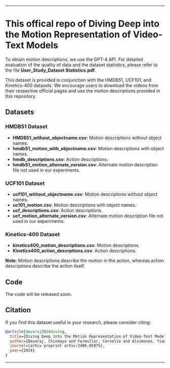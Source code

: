 
---

# This offical repo of Diving Deep into the Motion Representation of Video-Text Models


To obtain motion descriptions, we use the GPT-4 API. For detailed evaluation of the quality of data and the dataset statistics, please refer to the file **User_Study_Dataset Statistics.pdf**.

This dataset is provided in conjunction with the HMDB51, UCF101, and Kinetics-400 datasets. We encourage users to download the videos from their respective official pages and use the motion descriptions provided in this repository.

## Datasets

### HMDB51 Dataset
- **HMDB51_without_objectname.csv**: Motion descriptions without object names.
- **hmdb51_motion_with_objectname.csv**: Motion descriptions with object names.
- **hmdb_descriptions.csv**: Action descriptions.
- **hmdb51_motion_alternate_version.csv**: Alternate motion description file not used in our experiments.

### UCF101 Dataset
- **ucf101_without_objectname.csv**: Motion descriptions without object names.
- **uc101_motion.csv**: Motion descriptions with object names.
- **ucf_descriptions.csv**: Action descriptions.
- **ucf_motion_alternate_version.csv**: Alternate motion description file not used in our experiments.

### Kinetics-400 Dataset
- **kinetics400_motion_descriptions.csv**: Motion descriptions.
- **Kinetics400_action_descrptions.csv**: Action descriptions.

**Note**: Motion descriptions describe the motion in the action, whereas action descriptions describe the action itself.

## Code
The code will be released soon.

## Citation
If you find this dataset useful in your research, please consider citing:

```bibtex
@article{devaraj2024diving,
  title={Diving Deep into the Motion Representation of Video-Text Models},
  author={Devaraj, Chinmaya and Fermuller, Cornelia and Aloimonos, Yiannis},
  journal={arXiv preprint arXiv:2406.05075},
  year={2024}
}
```

---
